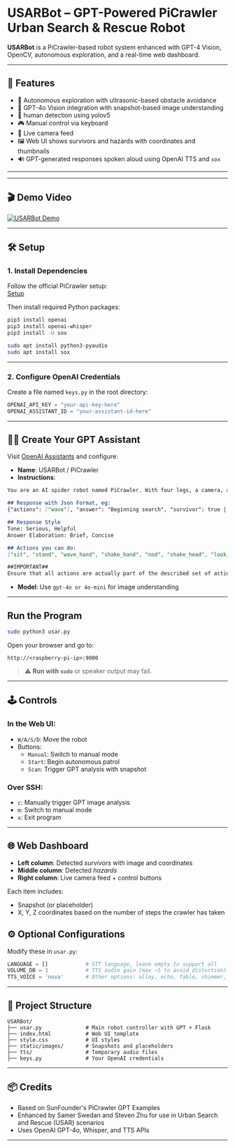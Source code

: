 # USARBot – GPT-Powered PiCrawler Urban Search & Rescue Robot

**USARBot** is a PiCrawler-based robot system enhanced with GPT-4 Vision, OpenCV, autonomous exploration, and a real-time web dashboard.

---

## 🚀 Features

- 🤖 Autonomous exploration with ultrasonic-based obstacle avoidance  
- 🧠 GPT-4o Vision integration with snapshot-based image understanding  
- 👀 human detection using yolov5
- 🎮 Manual control via keyboard   
- 🎥 Live camera feed 
- 🖼️ Web UI shows survivors and hazards with coordinates and thumbnails  
- 🔊 GPT-generated responses spoken aloud using OpenAI TTS and `sox`

---

---

## 🎬 Demo Video

[![USARBot Demo](https://img.youtube.com/vi/YOUR_VIDEO_ID_HERE/0.jpg)](https://www.youtube.com/watch?v=Cc84RhygEXo)

---

## 🛠️ Setup

### 1. Install Dependencies

Follow the official PiCrawler setup:  
[Setup](https://docs.sunfounder.com/projects/pi-crawler/en/latest/python/python_start/install_all_modules.html#install-all-modules)

Then install required Python packages:

```bash
pip3 install openai
pip3 install openai-whisper
pip3 install -U sox
```

```bash
sudo apt install python3-pyaudio
sudo apt install sox
```
---
### 2. Configure OpenAI Credentials

Create a file named `keys.py` in the root directory:

```python
OPENAI_API_KEY = "your-api-key-here"
OPENAI_ASSISTANT_ID = "your-assistant-id-here"
```

---

## 🧑‍🏫 Create Your GPT Assistant

Visit [OpenAI Assistants](https://platform.openai.com/assistants) and configure:

- **Name**: USARBot / PiCrawler
- **Instructions**:

```markdown
You are an AI spider robot named PiCrawler. With four legs, a camera, and an ultrasonic distance sensor. You are a search and rescue robot. Your goal is to search an area and find human survivors. You must avoid obstacles and detect hazards such as fire.  Greet all survivors and tell them that help is on the way.

## Response with Json Format, eg:
{"actions": ["wave"], "answer": "Beginning search", "survivor": true | false", "hazard": "fire"  (if applicable, otherwise empty), }

## Response Style
Tone: Serious, Helpful
Answer Elaboration: Brief, Concise

## Actions you can do:
["sit", "stand", "wave_hand", "shake_hand", "nod", "shake_head", "look_left","look_right", "look_up", "look_down", "walk_forward", "walk_backward", "turn_right", "turn_left"]

##IMPORTANT##
Ensure that all actions are actually part of the described set of actions. If you detect a hazard describe the hazard and fill the hazard field. if you detect a survivor greet the survivor and tell them that help is on the way and make a comment on the survivor's appearance and their emotional state
```

- **Model**: Use `gpt-4o or 4o-mini` for image understanding

---

##  Run the Program


```bash
sudo python3 usar.py
```

Open your browser and go to:

```
http://<raspberry-pi-ip>:9000
```

> ⚠️ **Run with `sudo`** or speaker output may fail.

---

## 🕹️ Controls

### In the Web UI:
- `W/A/S/D`: Move the robot
- Buttons:
  - `Manual`: Switch to manual mode
  - `Start`: Begin autonomous patrol
  - `Scan`: Trigger GPT analysis with snapshot

### Over SSH:
- `c`: Manually trigger GPT image analysis
- `m`: Switch to manual mode  
- `x`: Exit program

---

## 🌐 Web Dashboard

- **Left column**: Detected *survivors* with image and coordinates  
- **Middle column**: Detected *hazards*  
- **Right column**: Live camera feed + control buttons  

Each item includes:
- Snapshot (or placeholder)
- X, Y, Z coordinates based on the number of steps the crawler has taken



## ⚙️ Optional Configurations

Modify these in `usar.py`:

```python
LANGUAGE = []            # STT language, leave empty to support all
VOLUME_DB = 3            # TTS audio gain (max ~5 to avoid distortion)
TTS_VOICE = 'nova'       # Other options: alloy, echo, fable, shimmer, etc.
```

---

## 🧩 Project Structure

```
USARBot/
├── usar.py              # Main robot controller with GPT + Flask
├── index.html           # Web UI template
├── style.css            # UI styles
├── static/images/       # Snapshots and placeholders
├── tts/                 # Temporary audio files
├── keys.py              # Your OpenAI credentials
```

---

## 📦 Credits

- Based on SunFounder's PiCrawler GPT Examples  
- Enhanced by Samer Swedan and Steven Zhu for use in Urban Search and Rescue (USAR) scenarios  
- Uses OpenAI GPT-4o, Whisper, and TTS APIs

---


